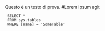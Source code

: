 Questo è un testo di prova.
#Lorem ipsum agit


```tsql
 SELECT *
 FROM sys.tables
 WHERE [name] = 'SomeTable'
 ```

